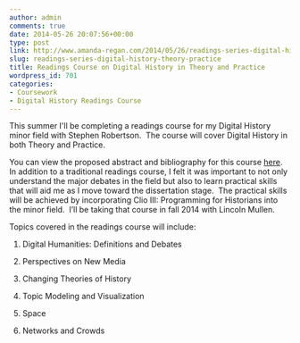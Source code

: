 ```yaml
---
author: admin
comments: true
date: 2014-05-26 20:07:56+00:00
type: post
link: http://www.amanda-regan.com/2014/05/26/readings-series-digital-history-theory-practice/
slug: readings-series-digital-history-theory-practice
title: Readings Course on Digital History in Theory and Practice
wordpress_id: 701
categories:
- Coursework
- Digital History Readings Course
---
```


This summer I'll be completing a readings course for my Digital History minor field with Stephen Robertson.  The course will cover Digital History in both Theory and Practice.

You can view the proposed abstract and bibliography for this course [here](http://wp.me/P3WbUx-aR).  In addition to a traditional readings course, I felt it was important to not only understand the major debates in the field but also to learn practical skills that will aid me as I move toward the dissertation stage.  The practical skills will be achieved by incorporating Clio III: Programming for Historians into the minor field.  I’ll be taking that course in fall 2014 with Lincoln Mullen.

Topics covered in the readings course will include:



	
  1. Digital Humanities: Definitions and Debates

	
  2. Perspectives on New Media

	
  3. Changing Theories of History

	
  4. Topic Modeling and Visualization

	
  5. Space

	
  6. Networks and Crowds


